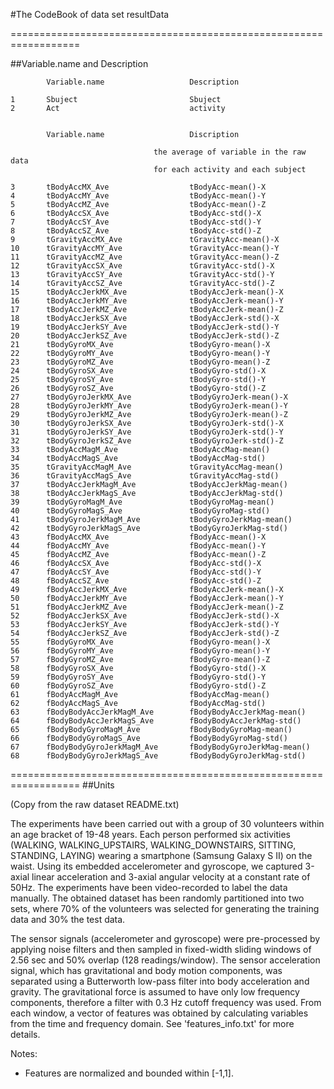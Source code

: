 #The CodeBook of data set resultData

==================================================================

##Variable.name and Description

			Variable.name					Description
	
	1		Sbuject							Sbuject
	2		Act								activity

	
			Variable.name					Discription
	
									the average of variable in the raw data 
									for each activity and each subject
									
	3		tBodyAccMX_Ave					tBodyAcc-mean()-X
	4		tBodyAccMY_Ave					tBodyAcc-mean()-Y
	5		tBodyAccMZ_Ave					tBodyAcc-mean()-Z
	6		tBodyAccSX_Ave					tBodyAcc-std()-X
	7		tBodyAccSY_Ave					tBodyAcc-std()-Y
	8		tBodyAccSZ_Ave					tBodyAcc-std()-Z
	9		tGravityAccMX_Ave				tGravityAcc-mean()-X
	10		tGravityAccMY_Ave				tGravityAcc-mean()-Y
	11		tGravityAccMZ_Ave				tGravityAcc-mean()-Z
	12		tGravityAccSX_Ave				tGravityAcc-std()-X
	13		tGravityAccSY_Ave				tGravityAcc-std()-Y
	14		tGravityAccSZ_Ave				tGravityAcc-std()-Z
	15		tBodyAccJerkMX_Ave				tBodyAccJerk-mean()-X
	16		tBodyAccJerkMY_Ave				tBodyAccJerk-mean()-Y
	17		tBodyAccJerkMZ_Ave				tBodyAccJerk-mean()-Z
	18		tBodyAccJerkSX_Ave				tBodyAccJerk-std()-X
	19		tBodyAccJerkSY_Ave				tBodyAccJerk-std()-Y
	20		tBodyAccJerkSZ_Ave				tBodyAccJerk-std()-Z
	21		tBodyGyroMX_Ave					tBodyGyro-mean()-X
	22		tBodyGyroMY_Ave					tBodyGyro-mean()-Y
	23		tBodyGyroMZ_Ave					tBodyGyro-mean()-Z
	24		tBodyGyroSX_Ave					tBodyGyro-std()-X
	25		tBodyGyroSY_Ave					tBodyGyro-std()-Y
	26		tBodyGyroSZ_Ave					tBodyGyro-std()-Z
	27		tBodyGyroJerkMX_Ave				tBodyGyroJerk-mean()-X
	28		tBodyGyroJerkMY_Ave				tBodyGyroJerk-mean()-Y
	29		tBodyGyroJerkMZ_Ave				tBodyGyroJerk-mean()-Z
	30		tBodyGyroJerkSX_Ave				tBodyGyroJerk-std()-X
	31		tBodyGyroJerkSY_Ave				tBodyGyroJerk-std()-Y
	32		tBodyGyroJerkSZ_Ave				tBodyGyroJerk-std()-Z
	33		tBodyAccMagM_Ave				tBodyAccMag-mean()
	34		tBodyAccMagS_Ave				tBodyAccMag-std()
	35		tGravityAccMagM_Ave				tGravityAccMag-mean()
	36		tGravityAccMagS_Ave				tGravityAccMag-std()
	37		tBodyAccJerkMagM_Ave			tBodyAccJerkMag-mean()
	38		tBodyAccJerkMagS_Ave			tBodyAccJerkMag-std()
	39		tBodyGyroMagM_Ave				tBodyGyroMag-mean()
	40		tBodyGyroMagS_Ave				tBodyGyroMag-std()
	41		tBodyGyroJerkMagM_Ave			tBodyGyroJerkMag-mean()
	42		tBodyGyroJerkMagS_Ave			tBodyGyroJerkMag-std()
	43		fBodyAccMX_Ave					fBodyAcc-mean()-X
	44		fBodyAccMY_Ave					fBodyAcc-mean()-Y
	45		fBodyAccMZ_Ave					fBodyAcc-mean()-Z
	46		fBodyAccSX_Ave					fBodyAcc-std()-X
	47		fBodyAccSY_Ave					fBodyAcc-std()-Y
	48		fBodyAccSZ_Ave					fBodyAcc-std()-Z
	49		fBodyAccJerkMX_Ave				fBodyAccJerk-mean()-X
	50		fBodyAccJerkMY_Ave				fBodyAccJerk-mean()-Y
	51		fBodyAccJerkMZ_Ave				fBodyAccJerk-mean()-Z
	52		fBodyAccJerkSX_Ave				fBodyAccJerk-std()-X
	53		fBodyAccJerkSY_Ave				fBodyAccJerk-std()-Y
	54		fBodyAccJerkSZ_Ave				fBodyAccJerk-std()-Z
	55		fBodyGyroMX_Ave					fBodyGyro-mean()-X
	56		fBodyGyroMY_Ave					fBodyGyro-mean()-Y
	57		fBodyGyroMZ_Ave					fBodyGyro-mean()-Z
	58		fBodyGyroSX_Ave					fBodyGyro-std()-X
	59		fBodyGyroSY_Ave					fBodyGyro-std()-Y
	60		fBodyGyroSZ_Ave					fBodyGyro-std()-Z
	61		fBodyAccMagM_Ave				fBodyAccMag-mean()
	62		fBodyAccMagS_Ave				fBodyAccMag-std()
	63		fBodyBodyAccJerkMagM_Ave		fBodyBodyAccJerkMag-mean()
	64		fBodyBodyAccJerkMagS_Ave		fBodyBodyAccJerkMag-std()
	65		fBodyBodyGyroMagM_Ave			fBodyBodyGyroMag-mean()
	66		fBodyBodyGyroMagS_Ave			fBodyBodyGyroMag-std()
	67		fBodyBodyGyroJerkMagM_Ave		fBodyBodyGyroJerkMag-mean()
	68		fBodyBodyGyroJerkMagS_Ave		fBodyBodyGyroJerkMag-std()

==================================================================
##Units

(Copy from the raw dataset README.txt)

The experiments have been carried out with a group of 30 volunteers within an age bracket of 19-48 years. Each person performed six activities (WALKING, WALKING_UPSTAIRS, WALKING_DOWNSTAIRS, SITTING, STANDING, LAYING) wearing a smartphone (Samsung Galaxy S II) on the waist. Using its embedded accelerometer and gyroscope, we captured 3-axial linear acceleration and 3-axial angular velocity at a constant rate of 50Hz. The experiments have been video-recorded to label the data manually. The obtained dataset has been randomly partitioned into two sets, where 70% of the volunteers was selected for generating the training data and 30% the test data. 

The sensor signals (accelerometer and gyroscope) were pre-processed by applying noise filters and then sampled in fixed-width sliding windows of 2.56 sec and 50% overlap (128 readings/window). The sensor acceleration signal, which has gravitational and body motion components, was separated using a Butterworth low-pass filter into body acceleration and gravity. The gravitational force is assumed to have only low frequency components, therefore a filter with 0.3 Hz cutoff frequency was used. From each window, a vector of features was obtained by calculating variables from the time and frequency domain. See 'features_info.txt' for more details. 

Notes: 

- Features are normalized and bounded within [-1,1].